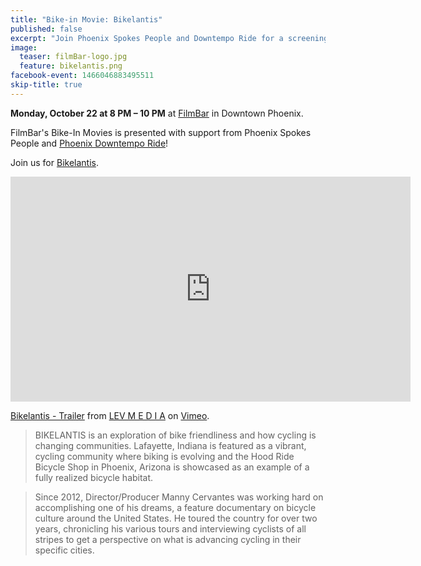 ```yaml
---
title: "Bike-in Movie: Bikelantis"
published: false
excerpt: "Join Phoenix Spokes People and Downtempo Ride for a screening of this documentary on bicycle culture around the United States"
image:
  teaser: filmBar-logo.jpg
  feature: bikelantis.png
facebook-event: 1466046883495511
skip-title: true
---
```


**Monday, October 22 at 8 PM – 10 PM** at [FilmBar](https://thefilmbarphx.com/) in Downtown Phoenix.

FilmBar's Bike-In Movies is presented with support from Phoenix Spokes People and [Phoenix Downtempo Ride](http://downtempo.bike)!

Join us for [Bikelantis](https://www.bikelantis.com/).

<iframe src="https://player.vimeo.com/video/209869171" width="640" height="360" frameborder="0" webkitallowfullscreen mozallowfullscreen allowfullscreen></iframe>
<p><a href="https://vimeo.com/209869171">Bikelantis - Trailer</a> from <a href="https://vimeo.com/levmedia">LEV M E D I A</a> on <a href="https://vimeo.com">Vimeo</a>.</p>


> BIKELANTIS is an exploration of bike friendliness and how cycling is changing communities. Lafayette, Indiana is featured as a vibrant, cycling community where biking is evolving and the Hood Ride Bicycle Shop in Phoenix, Arizona is showcased as an example of a fully realized bicycle habitat.

> Since 2012, Director/Producer Manny Cervantes was working hard on accomplishing one of his dreams, a feature documentary on bicycle culture around the United States. He toured the country for over two years, chronicling his various tours and interviewing cyclists of all stripes to get a perspective on what is advancing cycling in their specific cities.
